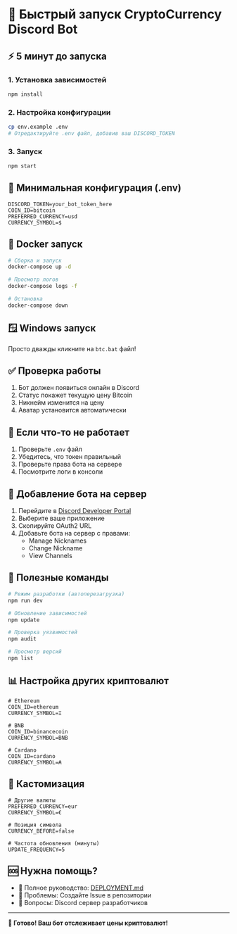 # 🚀 Быстрый запуск CryptoCurrency Discord Bot

## ⚡ 5 минут до запуска

### 1. Установка зависимостей

```bash
npm install
```

### 2. Настройка конфигурации

```bash
cp env.example .env
# Отредактируйте .env файл, добавив ваш DISCORD_TOKEN
```

### 3. Запуск

```bash
npm start
```

## 🎯 Минимальная конфигурация (.env)

```env
DISCORD_TOKEN=your_bot_token_here
COIN_ID=bitcoin
PREFERRED_CURRENCY=usd
CURRENCY_SYMBOL=$
```

## 🐳 Docker запуск

```bash
# Сборка и запуск
docker-compose up -d

# Просмотр логов
docker-compose logs -f

# Остановка
docker-compose down
```

## 🪟 Windows запуск

Просто дважды кликните на `btc.bat` файл!

## ✅ Проверка работы

1. Бот должен появиться онлайн в Discord
2. Статус покажет текущую цену Bitcoin
3. Никнейм изменится на цену
4. Аватар установится автоматически

## 🚨 Если что-то не работает

1. Проверьте `.env` файл
2. Убедитесь, что токен правильный
3. Проверьте права бота на сервере
4. Посмотрите логи в консоли

## 📱 Добавление бота на сервер

1. Перейдите в [Discord Developer Portal](https://discord.com/developers/applications)
2. Выберите ваше приложение
3. Скопируйте OAuth2 URL
4. Добавьте бота на сервер с правами:
   - Manage Nicknames
   - Change Nickname
   - View Channels

## 🔧 Полезные команды

```bash
# Режим разработки (автоперезагрузка)
npm run dev

# Обновление зависимостей
npm update

# Проверка уязвимостей
npm audit

# Просмотр версий
npm list
```

## 📊 Настройка других криптовалют

```env
# Ethereum
COIN_ID=ethereum
CURRENCY_SYMBOL=Ξ

# BNB
COIN_ID=binancecoin
CURRENCY_SYMBOL=BNB

# Cardano
COIN_ID=cardano
CURRENCY_SYMBOL=₳
```

## 🎨 Кастомизация

```env
# Другие валюты
PREFERRED_CURRENCY=eur
CURRENCY_SYMBOL=€

# Позиция символа
CURRENCY_BEFORE=false

# Частота обновления (минуты)
UPDATE_FREQUENCY=5
```

## 🆘 Нужна помощь?

- 📖 Полное руководство: [DEPLOYMENT.md](DEPLOYMENT.md)
- 🐛 Проблемы: Создайте Issue в репозитории
- 💬 Вопросы: Discord сервер разработчиков

---

**🎉 Готово! Ваш бот отслеживает цены криптовалют!**
